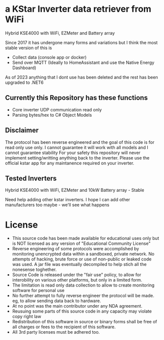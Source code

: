 # a KStar Inverter data retriever from WiFi
Hybrid KSE4000 with WiFi, EZMeter and Battery array

Since 2017 it has undergone many forms and variations but I think the most stable version of this is
- Collect data (console app or docker)
- Send over MQTT (Ideally to HomeAssistant and use the Native Energy Dashboard)

As of 2023 anything that I dont use has been deleted and the rest has been upgraded to .NET6

## Currently this Repository has these functions

 - Core inverter UDP communication read only
 - Parsing bytes/hex to C# Object Models
 

## Disclaimer

The protocol has been reverse engineered and the goal of this code is for read only use only. 
I cannot guarantee it will work with all models and I cannot guarantee stability
For your safety this repository will never implement setting/writting anything back to the inverter.
Please use the official kstar app for any maintanence required on your inverter.


## Tested Inverters

Hybrid KSE4000 with WiFi, EZMeter and 10kW Battery array - Stable

Need help adding other kstar inverters.
I hope I can add other manufacturers too maybe - we'll see what happens


# License
 - This source code has been made available for educational uses only but is NOT licensed as any version of "Educational Community License"
 - Reverse engineering of some protocols were accomplished by monitoring unencrypted data within a sandboxed, private network. No attempts of hacking, brute force or use of non-public or leaked code was used. A jar file was eventually decompiled to help stich all the nonesense toghether. 
 - Source Code is released under the "fair use" policy, to allow for interobility on various other platforms, but only in a limited form. 
 - The limitation is read only data collection to allow to create monitoring software for personal use
 - No further attempt to fully reverse engineer the protocol will be made. eg, to allow sending data back to hardware.
 - At no point was the main contributor under any NDA agreement.
 - Reusuing some parts of this source code in any capacity may violate copy right law
 - Redistribution of this software in source or binary forms shall be free of all charges or fees to the recipient of this software.
 - All 3rd party licenses must be adhered too.


